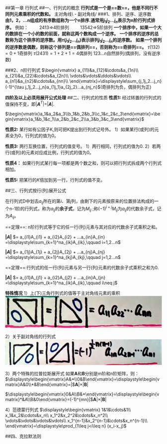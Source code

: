 ##第一章 行列式
##一、行列式的概念
**行列式是一个是==数==，他是不同行不同列元素乘积的代数和。**
主对角线\ - 副对角线/
###1、排列、逆序、逆序数
$\quad$**由1，2，...n组成的有序数组称为一个n排序.通常用$j_1 j_2 ... j_n$表示为n阶行列式排序。**
例如： 
$\qquad$2413$\Rightarrow$4阶排列
$\qquad$13542$\Rightarrow$5阶排列
**一个排序中，如果一个大的数排在一个小的数的前面，就称这两个数构成一个逆序。**
**一个排序的逆序的总数称为这个排序的逆序数。用$\tau(j_1j_2...j_n)$表示排列$j_1j_2...j_n$的逆序数。**
**如果一个排列的逆序数是偶数，则称这个排列是==偶排列==，否则称为==奇排列==。**
    $\tau(132)=0+1$奇排列
    $\tau(2431)=1+2+1=4$偶排列
    $123...n$自然排列(偶排列，没有逆序数)

###2、n阶行列式
$\begin{vmatrix}
a_{11}&a_{12}&\cdots&a_{1n}\\
a_{21}&a_{22}&\cdots&a_{2n}\\
\vdots&\vdots&\ddots&\vdots\\
a_{n1}&a_{n2}&\cdots&a_{nn}\\
\end{vmatrix}=\displaystyle\sum_{j_1j_2...j_n}(-1)^{\tau j_1j_2...j_n}a_{1j_1}a_{2j_2}...a_{nj_n}$(奇排列为负，偶排列为正)

**四阶及以上必须用展开公式处理**
##二、行列式的性质
**性质1:** 经过转置的行列式的值保持不变，即$|$**$A$**$^T|=|$**$A$**$|$.

$\begin{vmatrix}a_1&a_2&a_3\\b_1&b_2&b_3\\c_1&c_2&c_3\end{vmatrix}=\begin{vmatrix}a_1&b_1&c_1\\a_2&b_2&c_2\\a_3&b_3&c_3\end{vmatrix}$

**性质2:** 某行如有公因子K,则可把K提出到行列式记号外。
1）如果某行(或列)的元素全为0，行列式的值为0。

**性质3:** 两行互换位置，行列式的值变号。
1）两行相同，行列式的值为0.
2）若两行(或列)的元素对应成比例，行列式的值为0。

**性质4：** 如果行列式某行每一项都是两个数之和，则可以把行列式拆成两个行列式相加。

**性质5:** 把某行的$K$倍加到另一行，行列式的值不变。

##三、行列式按行(列)展开公式

在行列式D中划去$a_{ij}$所在的第$i$、第$j$列，由剩下的元素按原来的位置排法构成的一个n-1阶的行列式，称为$a_{ij}$的**余子式**，记为$M_{ij}$ ;称$(-1)^{i+j}M_{ij}$为$a_{ij}$的代数余子式，记为$A_{ij}$。

==定理==: n阶行列式等于它的任一行(列)元素与其对应的代数余子式乘积之和。

**$|A|$** $= a_{i1}A_{i1} + a_{i2}A_{i2} + ...a_{in}A_{in} =\displaystyle\sum_{k=1}^na_{ik}A_{ik},\qquad i=1,2...n$

**$|A|$** $= a_{1j}A_{1j} + a_{2j}A_{2j} + ...a_{nj}A_{nj} =\displaystyle\sum_{k=1}^na_{kj}A_{kj},\qquad j=1,2...n$

==定理==:行列式的任一行(列)元素与另一行(列)元素的代数余子式乘积之和为0.

**$|A|$** $= a_{i1}A_{j1} + a_{i2}A_{j2} + ...a_{in}A_{jn} =\displaystyle\sum_{k=1}^na_{ik}A_{ik},\qquad i\neq j$

**特殊情况**
1）上(下)三角行列式的值等于主对角线元素的乘积
![](2021-04-29-21-10-23.png)

2）关于副对角线的行列式
![](2021-04-29-21-11-55.png)

3）两个特殊的拉普拉斯展开式
如果**A**和**B**分别是m阶和n阶矩阵，则：
$\displaystyle\begin{vmatrix}A&*\\0&B\end{vmatrix}=\displaystyle\begin{vmatrix}A&0\\*&B\end{vmatrix}=|$**A**$|\times |$**B**$|$

$\displaystyle\begin{vmatrix}0&A\\B&*\end{vmatrix}=\displaystyle\begin{vmatrix}*&A\\B&0\end{vmatrix}=(-1)^{mn}|$**A**$|\times |$**B**$|$

4）范德蒙行列式
$\displaystyle\begin{vmatrix}
1&1&\cdots&1\\
x_1&x_2&\cdots&x_n\\
x_1^2&x_2^2&\cdots&x_n^2\\
\vdots&\vdots&\vdots&\vdots\\
x_1^{n-1}&x_2^{n-1}&\cdots&x_n^{n-1}\\
\end{vmatrix}=\displaystyle\prod_{1\leq j<i\leq n} (x_i-x_j)$

##四、克拉默法则
